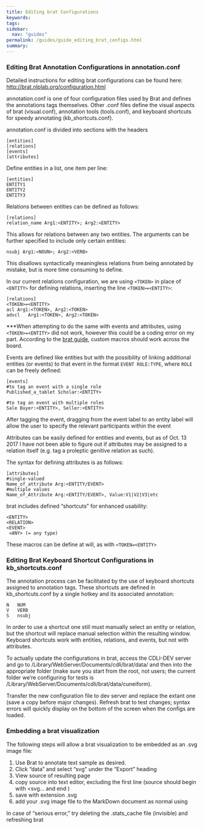 ```yaml
---
title: Editing brat Configurations
keywords:
tags:
sidebar:
  nav: "guides"
permalink: /guides/guide_editing_brat_configs.html
summary:
---
```



### Editing Brat Annotation Configurations in annotation.conf ###
Detailed instructions for editing brat configurations can be found here: http://brat.nlplab.org/configuration.html

annotation.conf is one of four configuration files used by Brat and defines the annotations tags themselves. Other .conf files define the visual aspects of brat (visual.conf), annotation tools (tools.conf), and keyboard shortcuts for speedy annotating (kb_shortcuts.conf).

annotation.conf is divided into sections with the headers

```
[entities]
[relations]
[events]
[attributes]
```

Define entities in a list, one item per line:

```
[entities]
ENTITY1
ENTITY2
ENTITY3
```

Relations between entities can be defined as follows:

```
[relations]
relation_name Arg1:<ENTITY>; Arg2:<ENTITY>
```

This allows for relations between any two entities. The arguments can be further specified to include only certain entities:

```
nsubj Arg1:<NOUN>; Arg2:<VERB>
```

This disallows syntactically meaningless relations from being annotated by mistake, but is more time consuming to define.

In our current relations configuration, we are using `<TOKEN>` in place of `<ENTITY>` for defining relations, inserting the line `<TOKEN>=<ENTITY>`:

```
[relations]
<TOKEN>=<ENTITY>
acl	Arg1:<TOKEN>, Arg2:<TOKEN>
advcl 	Arg1:<TOKEN>, Arg2:<TOKEN>
```

***When attempting to do the same with events and attributes, using `<TOKEN>=<ENTITY>` did not work, however this could be a coding error on my part. According to the [brat guide](http://brat.nlplab.org/configuration.html#additional-details), custom macros should work across the board.

Events are defined like entities but with the possibility of linking additional entities (or events) to that event in the format `EVENT ROLE:TYPE`, where `ROLE` can be freely defined:

```
[events]
#to tag an event with a single role
Published_a_tablet Scholar:<ENTITY>

#to tag an event with multiple roles
Sale Buyer:<ENTITY>, Seller:<ENTITY>
```

After tagging the event, dragging from the event label to an entity label will allow the user to specify the relevant participants within the event

Attributes can be easily defined for entities and events, but as of Oct. 13 2017 I have not been able to figure out if attributes may be assigned to a relation itself (e.g. tag a proleptic genitive relation as such).

The syntax for defining attributes is as follows:

```
[attributes]
#single-valued
Name_of_attribute Arg:<ENTITY/EVENT>
#multiple values
Name_of_Attribute Arg:<ENTITY/EVENT>, Value:V1|V2|V3|etc
```

brat includes defined “shortcuts” for enhanced usability:
```
<ENTITY>
<RELATION>
<EVENT>
 <ANY> (= any type)
 ```

These macros can be define at will, as with `<TOKEN=<ENTITY>`

### Editing Brat Keyboard Shortcut Configurations in kb_shortcuts.conf ###
The annotation process can be facilitated by the use of keyboard shortcuts assigned to annotation tags. These shortcuts are defined in kb_shortcuts.conf by a single hotkey and its associated annotation:

```
N	NUM
V	VERB
S	nsubj
```

In order to use a shortcut one still must manually select an entity or relation, but the shortcut will replace manual selection within the resulting window. Keyboard shortcuts work with entities, relations, and events, but not with attributes.


To actually update the configurations in brat, access the CDLI-DEV server and go to /Library/WebServer/Documents/cdli/brat/data/ and then into the appropriate folder (make sure you start from the root, not users; the current folder we’re configuring for tests is /Library/WebServer/Documents/cdli/brat/data/cuneiform).

Transfer the new configuration file to dev server and replace the extant one (save a copy before major changes). Refresh brat to test changes; syntax errors will quickly display on the bottom of the screen when the configs are loaded.

### Embedding a brat visualization ###

The following steps will allow a brat visualization to be embedded as an .svg image file:

1. Use Brat to annotate text sample as desired.
2. Click “data” and select “svg" under the “Export” heading
3. View source of resulting page
4. copy source into text editor, excluding the first line (source should begin with <svg… and end </svg>)
5. save with extension .svg
6. add your .svg image file to the MarkDown document as normal using

In case of “serious error,” try deleting the .stats_cache file (invisible) and refreshing brat
